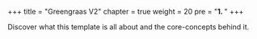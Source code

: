 +++
title = "Greengraas V2"
chapter = true
weight = 20
pre = "<b>1. </b>"
+++

Discover what this template is all about and the core-concepts behind it.